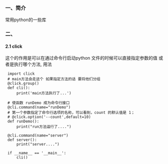 
### 一、简介
   常用python的一些库


### 二、
   #### 2.1 click 
   这个的作用是可以在通过命令行启动python 文件的时候可以直接指定参数的值 或者是执行哪个方法, 用法
   ```
    import click
    # main方法会走这个 如果指定方法的话 要将他们分组
    @click.group()
    def cli():
        print('main方法执行了...')
    
    # 使函数 runDemo 成为命令行接口
    @cli.command(name="runDemo")
    # 第一个参数指定了命令行选项的名称，可以看到，count 的默认值是 1；
    # @click.option('--count',default=10)
    def runDemo():
        print("run方法运行了....")
    
    @cli.command(name="server")
    def server():
        print("server....")
    
    if __name__ == '__main__':
        cli()

```